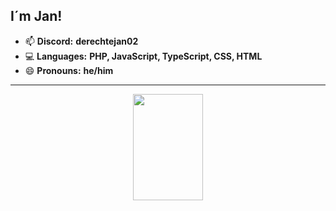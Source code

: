 ## I´m Jan!
- 📫 **Discord:** **derechtejan02**  
- 💻 **Languages:** **PHP, JavaScript, TypeScript, CSS, HTML**  
- 😄 **Pronouns:** **he/him**  

---

<p align="center">
  <img width="47%" height="170px" src="https://github-readme-stats.vercel.app/api?username=derechtejan02&show_icons=true&title_color=fff&icon_color=eab308&text_color=d4d4d8&bg_color=18181b&border_color=eab308&border_radius=20" />
</p>
